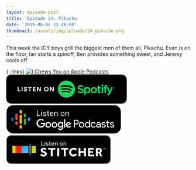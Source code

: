 ```yaml
---
layout: episode-post
title: 'Episode 24: Pikachu'
date: '2019-08-06 22:48:00'
thumbnail: /assets/img/uploads/24_pikachu.png
---
```

This week the ICY boys grill the biggest mon of them all, Pikachu. Evan is on the floor, Ian starts a spinoff, Ben provides something sweet, and Jeremy cools off.

{:.links}  [![I Chews You on Apple Podcasts](https://linkmaker.itunes.apple.com/en-us/badge-lrg.svg?releaseDate=2019-04-16T00:00:00Z&kind=podcast&bubble=podcasts)](https://podcasts.apple.com/us/podcast/24-pikachu/id1455409177?i=1000446269169)  [![I Chews You on Spotify](/assets/img/uploads/spotify-badge-button.svg)](https://open.spotify.com/episode/3SJriRsgvor51AhKo8uGaQ)  [![I Chews You on Google Podcasts](/assets/img/uploads/google-podcasts-badge-button.svg)](https://podcasts.google.com/?feed=aHR0cHM6Ly9pY2hld3N5b3UubGlic3luLmNvbS9yc3M&episode=MGRjN2MxYTgyYzVhNDVhNjg2NDljOTUwODc5ZTc4MWI&ved=0CDQQzsICahcKEwiws7Pdw77nAhUAAAAAHQAAAAAQAQ)  [![I Chews You on Stitcher](/assets/img/uploads/stitcher-badge-button.svg)](https://www.stitcher.com/s?eid=63042739)
